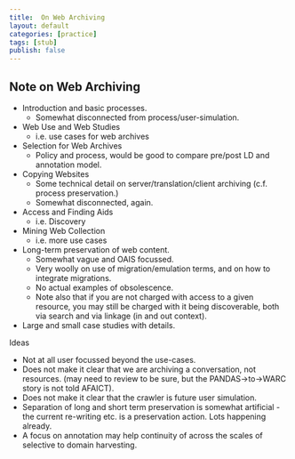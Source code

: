 ```yaml
---
title:  On Web Archiving
layout: default
categories: [practice]
tags: [stub]
publish: false
---
```


Note on Web Archiving
---------------------

* Introduction and basic processes.
    * Somewhat disconnected from process/user-simulation.
* Web Use and Web Studies
    * i.e. use cases for web archives
* Selection for Web Archives
    * Policy and process, would be good to compare pre/post LD and annotation model.
* Copying Websites
    * Some technical detail on server/translation/client archiving (c.f. process preservation.)
    * Somewhat disconnected, again.
* Access and Finding Aids
    * i.e. Discovery
* Mining Web Collection
    * i.e. more use cases
* Long-term preservation of web content.
    * Somewhat vague and OAIS focussed.
    * Very woolly on use of migration/emulation terms, and on how to integrate migrations.
    * No actual examples of obsolescence.
    * Note also that if you are not charged with access to a given resource, you may still be charged with it being discoverable, both via search and via linkage (in and out context).
* Large and small case studies with details.

Ideas
* Not at all user focussed beyond the use-cases.
* Does not make it clear that we are archiving a conversation, not resources. (may need to review to be sure, but the PANDAS->to->WARC story is not told AFAICT).
* Does not make it clear that the crawler is future user simulation.
* Separation of long and short term preservation is somewhat artificial - the current re-writing etc. is a preservation action. Lots happening already.
* A focus on annotation may help continuity of across the scales of selective to domain harvesting.